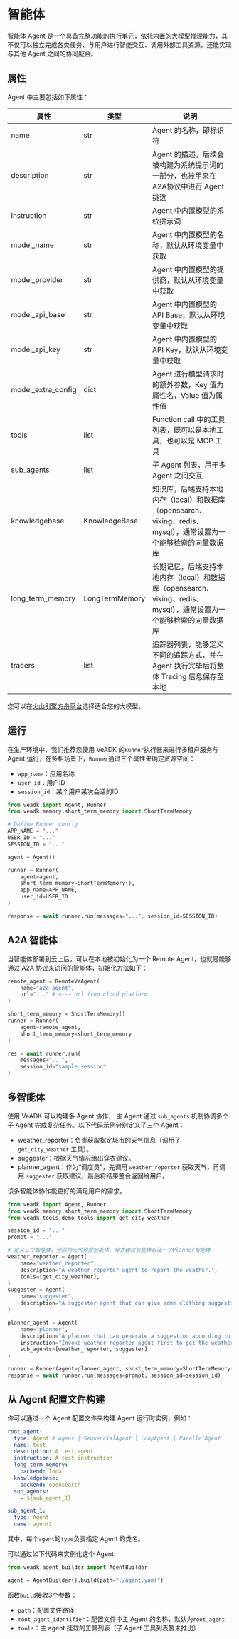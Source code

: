 # 智能体

智能体 Agent 是一个具备完整功能的执行单元，依托内置的大模型推理能力，其不仅可以独立完成各类任务、与用户进行智能交互、调用外部工具资源，还能实现与其他 Agent 之间的协同配合。

## 属性

Agent 中主要包括如下属性：

| 属性 | 类型 | 说明 |
| --- | --- | --- |
| name | str | Agent 的名称，即标识符 |
| description | str | Agent 的描述，后续会被构建为系统提示词的一部分，也被用来在A2A协议中进行 Agent 挑选 |
| instruction | str | Agent 中内置模型的系统提示词 |
| model_name | str | Agent 中内置模型的名称，默认从环境变量中获取 |
| model_provider | str | Agent 中内置模型的提供商，默认从环境变量中获取 |
| model_api_base | str | Agent 中内置模型的 API Base，默认从环境变量中获取 |
| model_api_key | str | Agent 中内置模型的 API Key，默认从环境变量中获取 |
| model_extra_config | dict | Agent 进行模型请求时的额外参数，Key 值为属性名，Value 值为属性值 |
| tools | list | Function call 中的工具列表，既可以是本地工具，也可以是 MCP 工具 |
| sub_agents | list | 子 Agent 列表，用于多 Agent 之间交互 |
| knowledgebase | KnowledgeBase | 知识库，后端支持本地内存（local）和数据库（opensearch、viking、redis、mysql），通常设置为一个能够检索的向量数据库 |
| long_term_memory | LongTermMemory | 长期记忆，后端支持本地内存（local）和数据库（opensearch、viking、redis、mysql），通常设置为一个能够检索的向量数据库 |
| tracers | list | 追踪器列表，能够定义不同的追踪方式，并在 Agent 执行完毕后将整体 Tracing 信息保存至本地 |

您可以在[火山引擎方舟平台](https://www.volcengine.com/product/ark)选择适合您的大模型。

## 运行

在生产环境中，我们推荐您使用 VeADK 的`Runner`执行器来进行多租户服务与 Agent 运行，在多租场景下，`Runner`通过三个属性来确定资源空间：

- `app_name`：应用名称
- `user_id`：用户ID
- `session_id`：某个用户某次会话的ID

```python
from veadk import Agent, Runner
from veadk.memory.short_term_memory import ShortTermMemory

# Define Runner config
APP_NAME = "..."
USER_ID = "..."
SESSION_ID = "..."

agent = Agent()

runner = Runner(
    agent=agent,
    short_term_memory=ShortTermMemory(),
    app_name=APP_NAME,
    user_id=USER_ID
)

response = await runner.run(messages="...", session_id=SESSION_ID)
```

## A2A 智能体

当智能体部署到云上后，可以在本地被初始化为一个 Remote Agent，也就是能够通过 A2A 协议来访问的智能体，初始化方法如下：

```python
remote_agent = RemoteVeAgent(
    name="a2a_agent",
    url="..." # <--- url from cloud platform
)

short_term_memory = ShortTermMemory()
runner = Runner(
    agent=remote_agent,
    short_term_memory=short_term_memory
)

res = await runner.run(
    messages="...",
    session_id="sample_session"
)
```

## 多智能体

使用 VeADK 可以构建多 Agent 协作， 主 Agent 通过 `sub_agents` 机制协调多个子 Agent 完成复杂任务。以下代码示例分别定义了三个 Agent：

- weather_reporter：负责获取指定城市的天气信息（调用了 `get_city_weather` 工具）。
- suggester：根据天气情况给出穿衣建议。
- planner_agent：作为“调度员”，先调用 `weather_reporter` 获取天气，再调用 `suggester` 获取建议，最后将结果整合返回给用户。

该多智能体协作能更好的满足用户的需求。

```python
from veadk import Agent, Runner
from veadk.memory.short_term_memory import ShortTermMemory
from veadk.tools.demo_tools import get_city_weather

session_id = "..."
prompt = "..."

# 定义三个智能体，分别为天气预报智能体、穿衣建议智能体以及一个Planner智能体
weather_reporter = Agent(
    name="weather_reporter",
    description="A weather reporter agent to report the weather.",
    tools=[get_city_weather],
)
suggester = Agent(
    name="suggester",
    description="A suggester agent that can give some clothing suggestions according to a city's weather.",
)

planner_agent = Agent(
    name="planner",
    description="A planner that can generate a suggestion according to a city's weather.",
    instruction="Invoke weather reporter agent first to get the weather, then invoke suggester agent to get the suggestion. Return the final response to user.",
    sub_agents=[weather_reporter, suggester],
)

runner = Runner(agent=planner_agent, short_term_memory=ShortTermMemory())
response = await runner.run(messages=prompt, session_id=session_id)
```

## 从 Agent 配置文件构建

你可以通过一个 Agent 配置文件来构建 Agent 运行时实例，例如：

```yaml
root_agent:
  type: Agent # Agent | SequencialAgent | LoopAgent | ParallelAgent
  name: test
  description: A test agent
  instruction: A test instruction
  long_term_memory:
    backend: local
  knowledgebase:
    backend: opensearch
  sub_agents:
    - ${sub_agent_1}

sub_agent_1:
  type: Agent
  name: agent1
```

其中，每个`agent`的`type`负责指定 Agent 的类名。

可以通过如下代码来实例化这个 Agent:

```python
from veadk.agent_builder import AgentBuilder

agent = AgentBuilder().build(path="./agent.yaml")
```

函数`build`接收3个参数：

- `path`：配置文件路径
- `root_agent_identifier`：配置文件中主 Agent 的名称，默认为`root_agent`
- `tools`：主 agent 挂载的工具列表（子 Agent 工具列表暂未推出）
